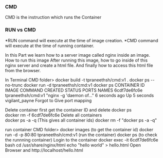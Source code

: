 ### CMD

CMD is the instruction which runs the Container

### RUN vs CMD

*RUN command will execute at the time of image creation.
*CMD command will execute at the time of running container.

In this Part we learn 
    how to a server image called nginx inside an image.
    How to run this image
    After running this image, how to go inside of this nginx server and create a html file.
    And finally how to access this html file from the browser.

In Terminal
CMD folder>
    docker build -t tpraneethsh/cmd:v1 .
    docker ps --no-trunc
    docker run -d tpraneethsh/cmd:v1
    docker ps
        CONTAINER ID   IMAGE                COMMAND                  CREATED         STATUS         PORTS     NAMES
        6cdf7de6fc6e   tpraneethsh/cmd:v1   "nginx -g 'daemon of…"   6 seconds ago   Up 5 seconds             vigilant_payne
Forgot to Give port mapping

Delete container
first get the container ID and delete
    docker ps    
    docker rm -f 6cdf7de6fc6e
Delete all containers   
    docker ps -a -q (This gives all container ids)
    docker rm -f "docker ps -a -q"


run container
CMD folder>
    docker images (to get the container id)
    docker run -d -p 80:80 tpraneethsh/cmd:v1 (run the container)
    docker ps (to check the runnning container)
Login to the container
    docker exec -it 6cdf7de6fc6e bash
    cd /usr/share/nginx/html
    echo "hello world" > hello.html
Open Browser and http://localhost/hello.html
    